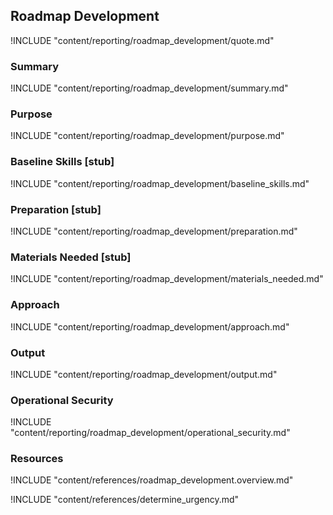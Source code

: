 ## Roadmap Development

!INCLUDE "content/reporting/roadmap_development/quote.md"

### Summary

!INCLUDE "content/reporting/roadmap_development/summary.md"

### Purpose

!INCLUDE "content/reporting/roadmap_development/purpose.md"

### Baseline Skills [stub]

!INCLUDE "content/reporting/roadmap_development/baseline_skills.md"

### Preparation [stub]

!INCLUDE "content/reporting/roadmap_development/preparation.md"

### Materials Needed [stub]

!INCLUDE "content/reporting/roadmap_development/materials_needed.md"

### Approach

!INCLUDE "content/reporting/roadmap_development/approach.md"

### Output

!INCLUDE "content/reporting/roadmap_development/output.md"

### Operational Security

!INCLUDE "content/reporting/roadmap_development/operational_security.md"

### Resources

!INCLUDE "content/references/roadmap_development.overview.md"

!INCLUDE "content/references/determine_urgency.md"
